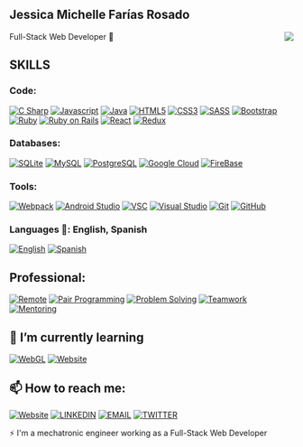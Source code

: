 ## Jessica Michelle Farías Rosado
Full-Stack Web Developer 👋
<img align="right" src="https://github-readme-stats.vercel.app/api/?username=jessicafarias&show_icons=true&hide_border=true" />

## SKILLS
### **Code**:

[![C Sharp](https://img.shields.io/badge/-C--Sharp-239120?style=for-the-badge&logo=C-Sharp&logoColor=white)](https://jessicafarias.github.io/)
[![Javascript](https://img.shields.io/badge/-JavaScript-F7DF1E?style=for-the-badge&logo=JavaScript&logoColor=black)](https://jessicafarias.github.io/)
[![Java](https://img.shields.io/badge/-Java-007396?style=for-the-badge&logo=Java&logoColor=white)](https://jessicafarias.github.io/)
[![HTML5](https://img.shields.io/badge/-HTML5-E34F26?style=for-the-badge&logo=HTML5&logoColor=white)](https://jessicafarias.github.io/)
[![CSS3](https://img.shields.io/badge/-CSS3-1572B6?style=for-the-badge&logo=CSS3&logoColor=white)](https://jessicafarias.github.io/)
[![SASS](https://img.shields.io/badge/-SASS-CC6699?style=for-the-badge&logo=SASS&logoColor=white)](https://jessicafarias.github.io/)
[![Bootstrap](https://img.shields.io/badge/-Bootstrap-7952B3?style=for-the-badge&logo=Bootstrap&logoColor=white)](https://jessicafarias.github.io/)
[![Ruby](https://img.shields.io/badge/-Ruby-CC342D?style=for-the-badge&logo=Ruby&logoColor=white)](https://jessicafarias.github.io/)
[![Ruby on Rails](https://img.shields.io/badge/-Ruby--on--rails-CC0000?style=for-the-badge&logo=Ruby-on-rails&logoColor=white)](https://jessicafarias.github.io/)
[![React](https://img.shields.io/badge/-REACT-black?style=for-the-badge&logo=React&logoColor=61DAFB)](https://reactjs.org/)
[![Redux](https://img.shields.io/badge/-REDUX-black?style=for-the-badge&logo=Redux&logoColor=764ABC)](https://redux.js.org/)

### **Databases**:

[![SQLite](https://img.shields.io/badge/-SQLite-003B57?style=for-the-badge&logo=SQLite&logoColor=white)](https://jessicafarias.github.io/)
[![MySQL](https://img.shields.io/badge/-MySQL-003B57?style=for-the-badge&logo=MySQL&logoColor=white)](https://jessicafarias.github.io/)
[![PostgreSQL](https://img.shields.io/badge/-PostgreSQL-336791?style=for-the-badge&logo=PostgreSQL&logoColor=white)](https://jessicafarias.github.io/)
[![Google Cloud](https://img.shields.io/badge/-Google--Cloud-4285F4?style=for-the-badge&logo=Google-Cloud&logoColor=white)](https://jessicafarias.github.io/)
[![FireBase](https://img.shields.io/badge/-Firebase-FFCA28?style=for-the-badge&logo=Firebase&logoColor=black)](https://jessicafarias.github.io/)

### **Tools**: 

[![Webpack](https://img.shields.io/badge/-Webpack-8DD6F9?style=for-the-badge&logo=Webpack&logoColor=black)](https://jessicafarias.github.io/)
[![Android Studio](https://img.shields.io/badge/-Android--Studio-F7DF1E?style=for-the-badge&logo=Android-Studio&logoColor=black)](https://jessicafarias.github.io/)
[![VSC](https://img.shields.io/badge/-Visual--Studio--Code-007ACC?style=for-the-badge&logo=Visual-Studio&logoColor=white)](https://jessicafarias.github.io/)
[![Visual Studio](https://img.shields.io/badge/-Visual--Studio-5C2D91?style=for-the-badge&logo=Visual-Studio&logoColor=white)](https://jessicafarias.github.io/)
[![Git](https://img.shields.io/badge/-Git-F05032?style=for-the-badge&logo=Git&logoColor=white)](https://jessicafarias.github.io/)
[![GitHub](https://img.shields.io/badge/-GitHub-181717?style=for-the-badge&logo=GitHub&logoColor=white)](https://jessicafarias.github.io/)

### **Languages** 💬: English, Spanish
[![English](https://img.shields.io/badge/-Git-F05032?style=for-the-badge)](https://jessicafarias.github.io/)
[![Spanish](https://img.shields.io/badge/-Visual--Studio--Code-007ACC?style=for-the-badge)](https://jessicafarias.github.io/)

## Professional: 
[![Remote](https://img.shields.io/badge/-Visual--Remote-007ACC?style=for-the-badge)](https://jessicafarias.github.io/)
[![Pair Programming](https://img.shields.io/badge/-Pair--Programming-5C2D91?style=for-the-badge)](https://jessicafarias.github.io/)
[![Problem Solving](https://img.shields.io/badge/-Problem--Solving-F05032?style=for-the-badge)](https://jessicafarias.github.io/)
[![Teamwork](https://img.shields.io/badge/-Teaamwork-181717?style=for-the-badge)](https://jessicafarias.github.io/)
[![Mentoring](https://img.shields.io/badge/-Mentoring-181717?style=for-the-badge)](https://jessicafarias.github.io/)

## 🌱 I’m currently learning
[![WebGL](https://img.shields.io/badge/-WebGL-0077B5?style=for-the-badge)](https://jessicafarias.github.io/)
[![Website](https://img.shields.io/badge/-3D--render-black?style=for-the-badge)](https://jessicafarias.github.io/)

## 📫 How to reach me:
 [![Website](https://img.shields.io/badge/-Website-black?style=for-the-badge&logo=Julia&logoColor=white)](https://jessicafarias.github.io/)
 [![LINKEDIN](https://img.shields.io/badge/-LINKEDIN-0077B5?style=for-the-badge&logo=Linkedin&logoColor=white)](https://www.linkedin.com/in/jessica-michelle-farias-rosado/)
 [![EMAIL](https://img.shields.io/badge/-EMAIL-D14836?style=for-the-badge&logo=Mail.Ru&logoColor=white)](mailto:jessica.farias.rosado@gmail.com)
 [![TWITTER](https://img.shields.io/badge/-TWITTER-1DA1F2?style=for-the-badge&logo=Twitter&logoColor=white)](https://twitter.com/FariasRosado)

⚡ I'm a mechatronic engineer working as a Full-Stack Web Developer

